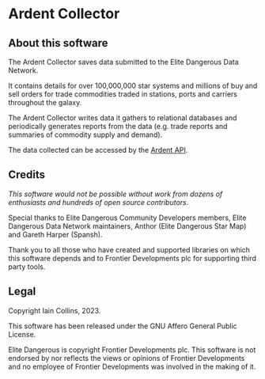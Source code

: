 # Ardent Collector

## About this software

The Ardent Collector saves data submitted to the Elite Dangerous Data Network.

It contains details for over 100,000,000 star systems and millions of buy and 
sell orders for trade commodities traded in stations, ports and carriers 
throughout the galaxy.

The Ardent Collector writes data it gathers to relational databases and
periodically generates reports from the data (e.g. trade reports and summaries
of commodity supply and demand).

The data collected can be accessed by the 
[Ardent API](https://github.com/iaincollins/ardent-api).

## Credits

_This software would not be possible without work from dozens of enthusiasts 
and hundreds of open source contributors._

Special thanks to Elite Dangerous Community Developers members, Elite 
Dangerous Data Network maintainers, Anthor (Elite Dangerous Star Map) 
and Gareth Harper (Spansh).

Thank you to all those who have created and supported libraries on which this 
software depends and to Frontier Developments plc for supporting third party 
tools.

## Legal

Copyright Iain Collins, 2023.

This software has been released under the GNU Affero General Public License.

Elite Dangerous is copyright Frontier Developments plc. This software is 
not endorsed by nor reflects the views or opinions of Frontier Developments and 
no employee of Frontier Developments was involved in the making of it.
